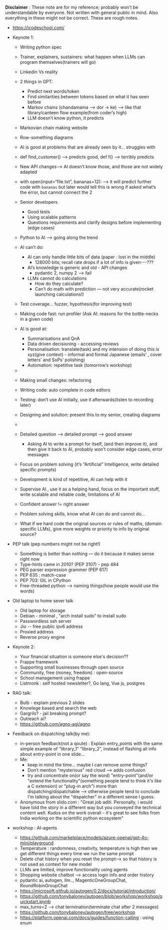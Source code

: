 **Disclaimer** : These note are for my reference; probably won't be understandable by everyone. Not written with general public in mind. Also everything in these might not be correct. These are rough notes.

- https://icodeschool.com/

- Keynote 1:
    - Writing python spec
    - Trainer, explainers, sustainers: what happen when LLMs can program themselves(trainers will go)
    - Linkedin Vs reality
    - 2 things in GPT: 
        - Predict next words/token
        - Find similarities between tokens based on what it has seen before
        - Markov chains (chandamama —> dor -> ke) —> like that library/canteen flow example(from coder’s high)
        - LLM doesn’t know python, it predicts
    - Markovian chain making website
    - Row-something diagrams
    - AI is good at problems that are already seen by it… struggles with 
    - def find_customer() —> predicts good, def f() —> terribly predicts
    - New API changes—> AI doesn’t know those, and those are not widely adapted
    - with open(input=“file.txt”, bananas=12): —> it will predict further code with `bananas` but later would tell this is wrong if asked what’s the error, but cannot connect the 2
    - Senior developers
        - Good tests
        - Using scalable patterns
        - Questions requirements and clarify designs before implementing (edge cases)
    - Python to AI —> going along the trend
    - AI can’t do:
        - AI can only handle little bits of data (paper : lost in the middle)
            - 128000 bits; recall rate drops if a lot of info is given---???
        - AI’s knowledge is generic and old - API changes
            - pydantic 2, numpy 2 —> fail
        - LLMs cannot do calculations
            - How do they calculate?
            - Can’t do math with prediction — not very accurate(rocket launching calculations!)
    - Test coverage… fuzzer, hypothesis(for improving test)
    - Making code fast: run profiler (Ask AI: reasons for the bottle-necks in a given code)
    - AI is good at:
        - Summarisations and QnA
        - Data driven decisioning - accessing reviews
        - Personalisation: translate(task) and my intension of doing this is xyz(give context) - informal and formal Japanese (emails’ , cover letters’ and SoPs’ polishing)
        - Automation: repetitive task (tomorrow’s workshop)
    - 
    - Making small changes: refactoring
    - Writing code: auto complete in code editors
    - Testing: don’t use AI initially, use it afterwards(listen to recording later)
    - Designing and solution: present this to my senior, creating diagrams
    - 
    - Detailed question —> detailed prompt —> good answer
        - Asking AI to write a prompt for itself, (and then improve it), and then give it back to AI, probably won’t consider edge cases, error messages 
    - Focus on problem solving (it’s “Artificial” Intelligence, write detailed specific prompts)
    - Development is kind of repetitive, AI can help with it
    - Supervise AI , use it as a helping hand, focus on the important stuff, write scalable and reliable code, limitations of AI
    - Confident answer != right answer
    - Problem solving skills, know what AI can do and cannot do…

    - What if we hard code the original sources or rules of maths, (domain specific LLMs), give more weights or priority to info by original source?



- PEP talk (pep numbers might not be right!)
    - Something is better than nothing — do it because it makes sense right now
    - Type-hints came in 2010? (PEP 3107) - pep 484
    - PEG parser expression grammer (PEP 617)
    - PEP 635 : match-case
    - PEP 703: GIL in CPython
    - Free-threaded python —> naming things(how people would use the words)


- Old laptop to home sever talk
    - Old laptop for storage
    - Debian - minimal , “arch install sudo” to install sudo
    - Passwordless ssh server
    - Jio -- free public ipv6 address
    - Proxied address
    - Reverse proxy engine


- Keynote 2:
    - Your financial situation is someone else's decision??
    - Frappe framework 
    - Supporting small businesses through open source 
    - Community, free (money, freedom) : open-source
    - School management using frappe 
    - Listmonk : self hosted newsletter?, Go lang, Vue js, postgres


- RAG talk:
    - Bulb - explain previous 2 slides
    - Knowlege based and search the web
    - Gargrils? - jail breaking prompt?
    - Outreach ai?
    - https://github.com/agno-agi/agno


- Feedback on dispatching talk(by me):
    - in-person feedback(not a qoute) : Explain entry_points with the same simple example of “library_1” “library_2”, instead of flashing all info about entry-point in one slide...
    - Me: 
        - keep in mind the time... maybe I can remove some things?
        - Don’t mention "mysterious" red cloud --> adds confusion
        - try and concentrate on(or say the word) "entry-point"(and/or "extend the functionality"(something people tend to think it's like a C extension) or "plug-in arch") more than dispatching/dispatchable --> otherwise people tend to conclude I'm talking about the "dispatcher" in a different sense I guess.
    - Anonymous from slido.com : "Great job aditi. Personally, i would have told the story in a different way but you conveyed the technical content well. Kudos on the work overall - it's great to see folks from India working on the scientific python ecosystem"


- workshop : AI-agents
    - https://github.com/marketplace/models/azure-openai/gpt-4o-mini/playground
    - Temperature : randomness, creativity, temperature is high then we get different things every time we run the same prompt
    - Delete chat history when you reset the prompt—> so that history is not used as context for new model
    - LLMs are limited, improve functionality using agents
    - Shopping website chatbot —> access login info and order history
    - pydantic ai, autogen, llm.., MagenticOneGroupChat, RoundRobinGroupChat
    - https://microsoft.github.io/autogen/0.2/docs/tutorial/introduction/ 
    - https://github.com/tonybaloney/autogen/blob/workshop/workshop/quickstart.ipynb 
    - max_turns=2 —> chat termination(terminate chat after 2 messages)
    - https://github.com/tonybaloney/autogen/tree/workshop
    - https://platform.openai.com/docs/guides/function-calling : using enum
